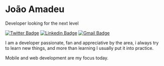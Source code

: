 # João Amadeu

Developer looking for the next level

[![Twitter Badge](https://img.shields.io/badge/-@jmamadeu-6633cc?style=flat-square&labelColor=white&logo=twitter&logoColor=6633cc&link=https://twitter.com/jmamadeu)](https://twitter.com/jmamadeu)
[![Linkedin Badge](https://img.shields.io/badge/-João%20Amadeu-6633cc?style=flat-square&logo=Linkedin&logoColor=6633cc&link=https://www.linkedin.com/in/jmamadeu/)](https://www.linkedin.com/in/jmamadeu/)
[![Gmail Badge](https://img.shields.io/badge/-jmamadeu2000@gmail.com-C71610?style=flat-square&logo=Gmail&logoColor=white&link=mailto:jmamadeu2000@gmail.com)](mailto:jmamadeu2000@gmail.com)

I am a developer passionate, fan and appreciative by the area, i always try to learn new things, and more than learning I usually put it into practice.

Mobile and web development are my focus today.
